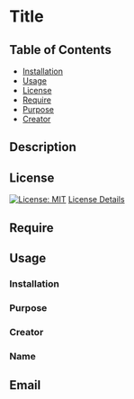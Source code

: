 # Title

## Table of Contents

- [Installation](#installation)
- [Usage](#usage)
- [License](#license)
- [Require](#require)
- [Purpose](#purpose)
- [Creator](#creator)

## Description

## License

[![License: MIT](https://img.shields.io/badge/License-MIT-yellow.svg)](https://opensource.org/licenses/MIT)
[License Details](https://opensource.org/licenses/MIT)

## Require

## Usage

### Installation

### Purpose

### Creator

### Name

## Email

<a herf = "mailto:"></a>
